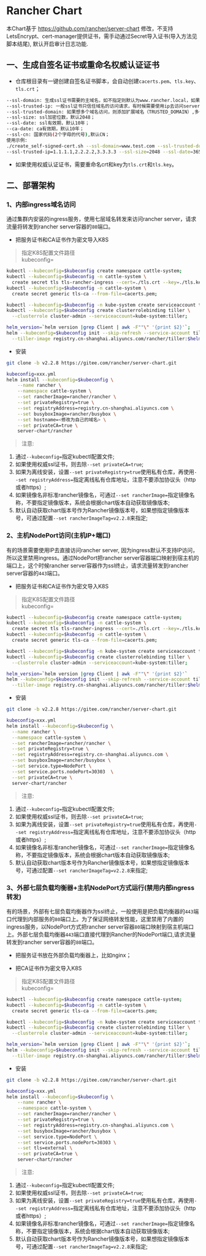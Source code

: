 # Rancher Chart

本Chart基于 https://github.com/rancher/server-chart 修改，不支持LetsEncrypt、cert-manager提供证书，需手动通过Secret导入证书(导入方法见脚本结尾), 默认开启审计日志功能.

## 一、生成自签名证书或重命名权威认证证书

- 仓库根目录有一键创建自签名证书脚本，会自动创建`cacerts.pem`、`tls.key`、`tls.crt`；

```bash
--ssl-domain: 生成ssl证书需要的主域名，如不指定则默认为www.rancher.local，如果是ip访问服务，则可忽略；
--ssl-trusted-ip: 一般ssl证书只信任域名的访问请求，有时候需要使用ip去访问server，那么需要给ssl证书添加扩展IP，多个IP用逗号隔开；
--ssl-trusted-domain: 如果想多个域名访问，则添加扩展域名（TRUSTED_DOMAIN）,多个TRUSTED_DOMAIN用逗号隔开；
--ssl-size: ssl加密位数，默认2048；
--ssl-date: ssl有效期，默认10年；
--ca-date: ca有效期，默认10年；
--ssl-cn: 国家代码(2个字母的代号),默认CN；
使用示例:
./create_self-signed-cert.sh --ssl-domain=www.test.com --ssl-trusted-domain=www.test2.com \
--ssl-trusted-ip=1.1.1.1,2.2.2.2,3.3.3.3 --ssl-size=2048 --ssl-date=3650
```

- 如果使用权威认证证书，需要重命名crt和key为`tls.crt`和`tls.key`。

## 二、部署架构

### 1、内部ingress域名访问

通过集群内安装的ingress服务，使用七层域名转发来访问rancher server，请求流量将转发到rancher server容器的`80`端口。

- 把服务证书和CA证书作为密文导入K8S

> 指定K8S配置文件路径 \
kubeconfig=

```bash
kubectl --kubeconfig=$kubeconfig create namespace cattle-system;
kubectl --kubeconfig=$kubeconfig -n cattle-system \
  create secret tls tls-rancher-ingress --cert=./tls.crt --key=./tls.key;
kubectl --kubeconfig=$kubeconfig -n cattle-system \
  create secret generic tls-ca --from-file=cacerts.pem;

kubectl --kubeconfig=$kubeconfig -n kube-system create serviceaccount tiller;
kubectl --kubeconfig=$kubeconfig create clusterrolebinding tiller \
  --clusterrole cluster-admin --serviceaccount=kube-system:tiller;

helm_version=`helm version |grep Client | awk -F""\" '{print $2}'`;
helm --kubeconfig=$kubeconfig init --skip-refresh --service-account tiller \
  --tiller-image registry.cn-shanghai.aliyuncs.com/rancher/tiller:$helm_version;
```

- 安装

```bash
git clone -b v2.2.8 https://gitee.com/rancher/server-chart.git

kubeconfig=xxx.yml
helm install --kubeconfig=$kubeconfig \
    --name rancher \
    --namespace cattle-system \
    --set rancherImage=rancher/rancher \
    --set privateRegistry=true \
    --set registryAddress=registry.cn-shanghai.aliyuncs.com \
    --set busyboxImage=rancher/busybox \
    --set hostname=<修改为自己的域名> \
    --set privateCA=true \
    server-chart/rancher
```

>注意:

1. 通过`--kubeconfig=`指定kubectl配置文件;
1. 如果使用权威ssl证书，则去除`--set privateCA=true`;
1. 如果为离线安装，设置`--set privateRegistry=true`使用私有仓库，再使用`--set registryAddress=`指定离线私有仓库地址，注意不要添加协议头（http或者https）;
1. 如果镜像名非标准rancher镜像名，可通过`--set rancherImage=`指定镜像名称，不要指定镜像版本，系统会根据chart版本自动获取镜像版本;
1. 默认自动获取chart版本号作为Rancher镜像版本号，如果想指定镜像版本号，可通过配置`--set rancherImageTag=v2.2.8`来指定;

### 2、主机NodePort访问(主机IP+端口)

有的场景需要使用IP去直接访问rancher server, 因为ingress默认不支持IP访问，所以这里禁用ingress。通过NodePort把rancher server容器端口映射到宿主机的端口上，这个时候rancher server容器作为ssl终止，请求流量转发到rancher server容器的`443`端口。

- 把服务证书和CA证书作为密文导入K8S

> 指定K8S配置文件路径 \
kubeconfig=

```bash
kubectl --kubeconfig=$kubeconfig create namespace cattle-system;
kubectl --kubeconfig=$kubeconfig -n cattle-system \
  create secret tls tls-rancher-ingress --cert=./tls.crt --key=./tls.key;
kubectl --kubeconfig=$kubeconfig -n cattle-system \
  create secret generic tls-ca --from-file=cacerts.pem;

kubectl --kubeconfig=$kubeconfig -n kube-system create serviceaccount tiller;
kubectl --kubeconfig=$kubeconfig create clusterrolebinding tiller \
  --clusterrole cluster-admin --serviceaccount=kube-system:tiller;

helm_version=`helm version |grep Client | awk -F""\" '{print $2}'`
helm --kubeconfig=$kubeconfig init --skip-refresh --service-account tiller \
  --tiller-image registry.cn-shanghai.aliyuncs.com/rancher/tiller:$helm_version;
```

- 安装

```bash
git clone -b v2.2.8 https://gitee.com/rancher/server-chart.git

kubeconfig=xxx.yml
helm install --kubeconfig=$kubeconfig \
  --name rancher \
  --namespace cattle-system \
  --set rancherImage=rancher/rancher \
  --set privateRegistry=true \
  --set registryAddress=registry.cn-shanghai.aliyuncs.com \
  --set busyboxImage=rancher/busybox \
  --set service.type=NodePort \
  --set service.ports.nodePort=30303  \
  --set privateCA=true \
  server-chart/rancher
```

>注意:

1. 通过`--kubeconfig=`指定kubectl配置文件;
1. 如果使用权威ssl证书，则去除`--set privateCA=true`;
1. 如果为离线安装，设置`--set privateRegistry=true`使用私有仓库，再使用`--set registryAddress=`指定离线私有仓库地址，注意不要添加协议头（http或者https）;
1. 如果镜像名非标准rancher镜像名，可通过`--set rancherImage=`指定镜像名称，不要指定镜像版本，系统会根据chart版本自动获取镜像版本;
1. 默认自动获取chart版本号作为Rancher镜像版本号，如果想指定镜像版本号，可通过配置`--set rancherImageTag=v2.2.8`来指定;

### 3、外部七层负载均衡器+主机NodePort方式运行(禁用内部ingress转发)

有的场景，外部有七层负载均衡器作为ssl终止，一般使用是把负载均衡器的`443`端口代理到内部服务的`80`端口上。为了保证网络转发性能，这里禁用了内置的ingress服务，以NodePort方式把rancher server容器`80`端口映射到宿主机端口上。外部七层负载均衡器`443`端口直接代理到Rancher的NodePort端口,请求流量转发到rancher server容器的`80`端口。

- 把服务证书放在外部负载均衡器上，比如nginx；

- 把CA证书作为密文导入K8S

> 指定K8S配置文件路径 \
kubeconfig=

```bash
kubectl --kubeconfig=$kubeconfig create namespace cattle-system;
kubectl --kubeconfig=$kubeconfig -n cattle-system \
  create secret generic tls-ca --from-file=cacerts.pem;

kubectl --kubeconfig=$kubeconfig -n kube-system create serviceaccount tiller;
kubectl --kubeconfig=$kubeconfig create clusterrolebinding tiller \
  --clusterrole cluster-admin --serviceaccount=kube-system:tiller;

helm_version=`helm version |grep Client | awk -F""\" '{print $2}'`;
helm --kubeconfig=$kubeconfig init --skip-refresh --service-account tiller \
  --tiller-image registry.cn-shanghai.aliyuncs.com/rancher/tiller:$helm_version;

```

- 安装

```bash
git clone -b v2.2.8 https://gitee.com/rancher/server-chart.git

kubeconfig=xxx.yml
helm install --kubeconfig=$kubeconfig \
    --name rancher \
    --namespace cattle-system \
    --set rancherImage=rancher/rancher \
    --set privateRegistry=true \
    --set registryAddress=registry.cn-shanghai.aliyuncs.com \
    --set busyboxImage=rancher/busybox \
    --set service.type=NodePort \
    --set service.ports.nodePort=30303 \
    --set tls=external \
    --set privateCA=true \
    server-chart/rancher
```

>注意:

1. 通过`--kubeconfig=`指定kubectl配置文件;
1. 如果使用权威ssl证书，则去除`--set privateCA=true`;
1. 如果为离线安装，设置`--set privateRegistry=true`使用私有仓库，再使用`--set registryAddress=`指定离线私有仓库地址，注意不要添加协议头（http或者https）;
1. 如果镜像名非标准rancher镜像名，可通过`--set rancherImage=`指定镜像名称，不要指定镜像版本，系统会根据chart版本自动获取镜像版本;
1. 默认自动获取chart版本号作为Rancher镜像版本号，如果想指定镜像版本号，可通过配置`--set rancherImageTag=v2.2.8`来指定;
